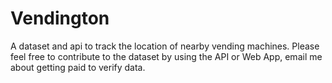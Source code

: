 # Vendington
A dataset and api to track the location of nearby vending machines. Please feel free to contribute to the dataset by using the API or Web App, email me about getting paid to verify data.
